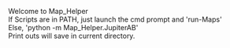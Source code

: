 Welcome to Map_Helper  
If Scripts are in PATH, just launch the cmd prompt and 'run-Maps'  
Else, 'python -m Map_Helper.JupiterAB'  
Print outs will save in current directory.